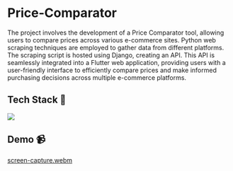 # Price-Comparator
The project involves the development of a Price Comparator tool, allowing users to compare prices across various e-commerce sites. Python web scraping techniques are employed to gather data from different platforms. The scraping script is hosted using Django, creating an API. This API is seamlessly integrated into a Flutter web application, providing users with a user-friendly interface to efficiently compare prices and make informed purchasing decisions across multiple e-commerce platforms.

## Tech Stack 📎

<div>
  <img src="https://skillicons.dev/icons?i=flutter,dart,python,django"/>  
</div>

## Demo 📹

[screen-capture.webm](https://github.com/Aaditya1612/Price-Comparator/assets/83654180/fe4c5098-a8ba-41ec-8e0c-95e0111b172a)

